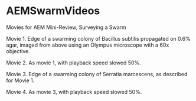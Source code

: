 # AEMSwarmVideos
Movies for AEM Mini-Review, Surveying a Swarm



Movie 1. Edge of a swarming colony of Bacillus subtilis propagated on 0.6% agar, imaged from above using an Olympus microscope with a 60x objective. 

Movie 2. As movie 1, with playback speed slowed 50%.

Movie 3. Edge of a swarming colony of Serratia marcescens, as described for Movie 1.

Movie 4. As movie 3, with playback speed slowed 50%.

